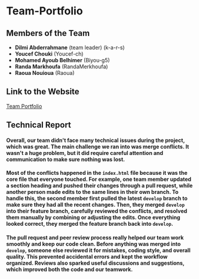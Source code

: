 # Team-Portfolio

## Members of the Team
- **Dilmi Abderrahmane** (team leader) (k-a-r-s)  
- **Youcef Chouki** (Youcef-ch)  
- **Mohamed Ayoub Belhimer** (Biyou-g5)  
- **Randa Markhoufa** (RandaMerkhoufa)  
- **Raoua Nouioua** (Raoua)  

## Link to the Website
[Team Portfolio](https://k-a-r-s.github.io/Team-Portfolio/index.html)  

## Technical Report

#### Overall, our team didn't face many technical issues during the project, which was great. The main challenge we ran into was **merge conflicts**. It wasn't a huge problem, but it did require careful attention and communication to make sure nothing was lost.  

#### Most of the conflicts happened in the `index.html` file because it was the core file that everyone touched. For example, one team member updated a section heading and pushed their changes through a pull request, while another person made edits to the same lines in their own branch. To handle this, the second member first **pulled the latest `develop` branch** to make sure they had all the recent changes. Then, they **merged `develop` into their feature branch**, carefully reviewed the conflicts, and resolved them manually by combining or adjusting the edits. Once everything looked correct, they merged the feature branch back into `develop`.  

#### The **pull request and peer review process** really helped our team work smoothly and keep our code clean. Before anything was merged into `develop`, someone else reviewed it for mistakes, coding style, and overall quality. This prevented accidental errors and kept the workflow organized. Reviews also sparked useful discussions and suggestions, which improved both the code and our teamwork.
